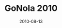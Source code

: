 ---
layout: media
category: media
title: "GoNola 2010"
date: 2010-08-13
description: "Recap of the 2010 New Orleans mission trip"
video: "https://s3.amazonaws.com/crossroadsvideomessages/GoNola2010.mp4"
video-poster: "http://s3.amazonaws.com/crossroads-media/images/legacy/content/GoNola2010_Still.jpg"
---